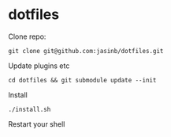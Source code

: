 dotfiles
========

Clone repo:

    git clone git@github.com:jasinb/dotfiles.git

Update plugins etc
    
    cd dotfiles && git submodule update --init

Install

    ./install.sh

Restart your shell
